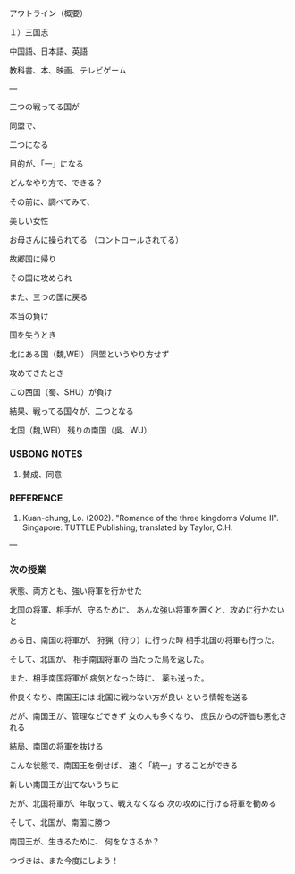 アウトライン（概要）

１）三国志

中国語、日本語、英語

教科書、本、映画、テレビゲーム

—

三つの戦ってる国が

同盟で、

二つになる

目的が、「一」になる

どんなやり方で、できる？

その前に、調べてみて、

美しい女性

お母さんに操られてる
（コントロールされてる）

故郷国に帰り

その国に攻められ

また、三つの国に戻る

本当の負け

国を失うとき

北にある国（魏,WEI）
同盟というやり方せず

攻めてきたとき

この西国（蜀、SHU）が負け

結果、戦ってる国々が、二つとなる

北国（魏,WEI）
残りの南国（吳、WU）

### USBONG NOTES

1) 賛成、同意


### REFERENCE

1) Kuan-chung, Lo. (2002). "Romance of the three kingdoms Volume II". Singapore: TUTTLE Publishing; translated by Taylor, C.H.

—

### 次の授業

状態、両方とも、強い将軍を行かせた

北国の将軍、相手が、守るために、
あんな強い将軍を置くと、攻めに行かないと

ある日、南国の将軍が、
狩猟（狩り）に行った時
相手北国の将軍も行った。

そして、北国が、
相手南国将軍の
当たった鳥を返した。

また、相手南国将軍が
病気となった時に、
薬も送った。

仲良くなり、南国王には
北国に戦わない方が良い
という情報を送る

だが、南国王が、管理などできず
女の人も多くなり、
庶民からの評価も悪化される

結局、南国の将軍を抜ける

こんな状態で、南国王を倒せば、
速く「統一」することができる

新しい南国王が出てないうちに

だが、北国将軍が、年取って、戦えなくなる
次の攻めに行ける将軍を勧める

そして、北国が、南国に勝つ

南国王が、生きるために、
何をなさるか？

つづきは、また今度にしよう！
